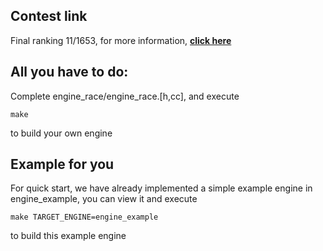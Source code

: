 ## Contest link
Final ranking 11/1653, for more information, **[click here](https://tianchi.aliyun.com/competition/entrance/231689/rankingList)**

## All you have to do:

Complete engine_race/engine_race.[h,cc], and execute

```
make
```
to build your own engine

## Example for you

For quick start, we have already implemented a simple
example engine in engine_example, you can view it and execute

```
make TARGET_ENGINE=engine_example
```
to build this example engine
